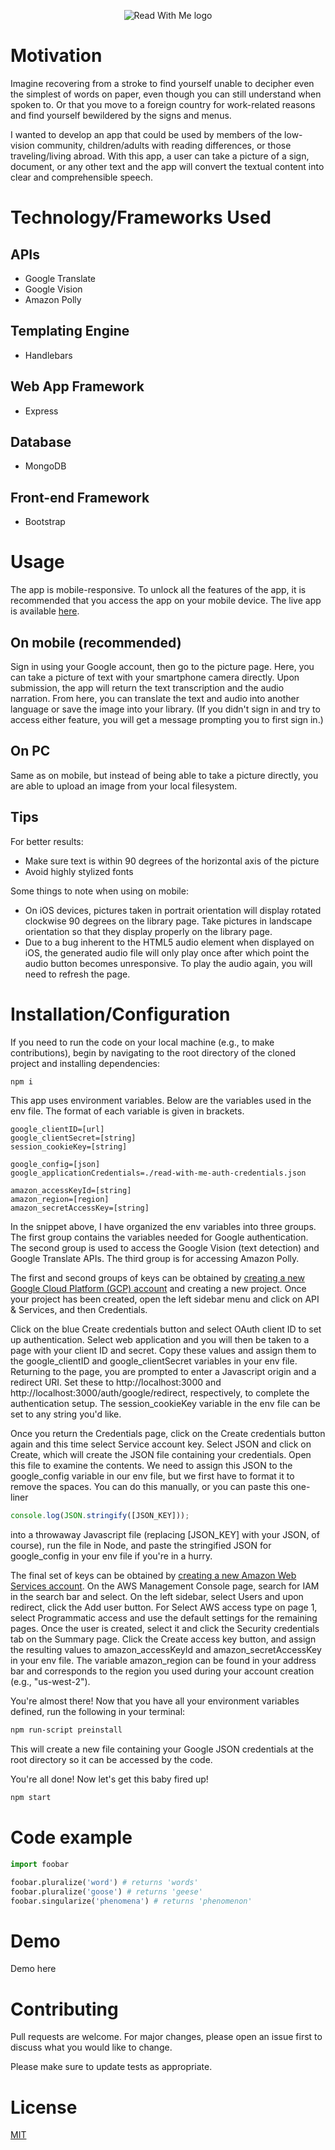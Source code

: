 <p align="center"><img src="https://lh3.googleusercontent.com/yW1Iz7F8wlgoaJtkUra-OtudbPl1zEX3BKtdzW76DLxvkxKDqFS59PKwNidY4a0FRgJWo_kzXWNjtxPFutThz5-Vs0FfwnjR7v_1xDzxzptgyHk62dF00ZQ-hE6hXH5fMpSoelfjj6gi_fYuUIvGu0jhiALFWS0BtjnDnMMILOlaQcfhJOVs0Vi-qjHH3YmfiGsCBqQEz2nJOhrVC1sFIoHJaVHnjDiOw0PUq32SB6nhyfv1S_pNlU2JCo-zdNBtqzSXJSDFyhx9lp1J9kFOKIwhYZZpXS9eZiXOkhDTwf5AmbB0l7a4rxlUFjJfPJwd5LfvMAmLjwlJtk4lXPXhtQ2Wtcx9q8TXNTIJBy4UDbfD2zZZVTp7B-Fy5TWlC-2QzkqIIbl9vaSqsqq0q6mNLKDP_ijh98EFjWVEPw_vDsbyYWO_mUduf_nQRgq0MdaUO9XlwXUKK8ocrML7nvmvpstQnqDeqACQc2FPsYChTid3vzFMPN8q1PYs46IuzzCmF67ZlwHAP4uIznrdOFUTS_lrigG15TdWCwVBVn2H8iczDxk_r4WyqD_7qlEaXCuIwuyEqhflyV72xFsJENpZ6MUAZoWsm0s2Mp-UQEOFwYC-SSVL-q7wF_Q8Y8lgSqNol6ytQ8zcF3-TPXURFR9vy7CmcpjAWHANwftJZ8cTzOx1KLaBGDCXjGw9PGdKEQES_YyCghRhlY4x2Ayj=w425-h172-no" alt="Read With Me logo"></p>

<!-- ![Read With Me logo](public/assets/images/logo3.png?raw=true) -->

# Motivation
Imagine recovering from a stroke to find yourself unable to decipher even the simplest of words on paper, even though you can still understand when spoken to. Or that you move to a foreign country for work-related reasons and find yourself bewildered by the signs and menus.   

I wanted to develop an app that could be used by members of the low-vision community, children/adults with reading differences, or those traveling/living abroad. With this app, a user can take a picture of a sign, document, or any other text and the app will convert the textual content into clear and comprehensible speech. 

# Technology/Frameworks Used
## APIs
* Google Translate
* Google Vision
* Amazon Polly

## Templating Engine
* Handlebars

## Web App Framework
* Express

## Database
* MongoDB

## Front-end Framework
* Bootstrap

# Usage
The app is mobile-responsive. To unlock all the features of the app, it is recommended that you access the app on your mobile device. The live app is available [here](https://hidden-bastion-70636.herokuapp.com/).  

## On mobile (recommended)
Sign in using your Google account, then go to the picture page. Here, you can take a picture of text with your smartphone camera directly. Upon submission, the app will return the text transcription and the audio narration. From here, you can translate the text and audio into another language or save the image into your library. (If you didn't sign in and try to access either feature, you will get a message prompting you to first sign in.)

## On PC
Same as on mobile, but instead of being able to take a picture directly, you are able to upload an image from your local filesystem. 

## Tips
For better results:
* Make sure text is within 90 degrees of the horizontal axis of the picture
* Avoid highly stylized fonts

Some things to note when using on mobile:
* On iOS devices, pictures taken in portrait orientation will display rotated clockwise 90 degrees on the library page. Take pictures in landscape orientation so that they display properly on the library page. 
* Due to a bug inherent to the HTML5 audio element when displayed on iOS, the generated audio file will only play once after which point the audio button becomes unresponsive. To play the audio again, you will need to refresh the page.


# Installation/Configuration
If you need to run the code on your local machine (e.g., to make contributions), begin by navigating to the root directory of the cloned project and installing dependencies:

```bash
npm i
```
This app uses environment variables. Below are the variables used in the env file. The format of each variable is given in brackets.

```
google_clientID=[url]
google_clientSecret=[string]
session_cookieKey=[string]

google_config=[json]
google_applicationCredentials=./read-with-me-auth-credentials.json

amazon_accessKeyId=[string]
amazon_region=[region]
amazon_secretAccessKey=[string]
```

In the snippet above, I have organized the env variables into three groups. The first group contains the variables needed for Google authentication. The second group is used to access the Google Vision (text detection) and Google Translate APIs. The third group is for accessing Amazon Polly. 

The first and second groups of keys can be obtained by [creating a new Google Cloud Platform (GCP) account](https://console.cloud.google.com/getting-started) and creating a new project. Once your project has been created, open the left sidebar menu and click on API & Services, and then Credentials. 

Click on the blue Create credentials button and select OAuth client ID to set up authentication. Select web application and you will then be taken to a page with your client ID and secret. Copy these values and assign them to the google_clientID and google_clientSecret variables in your env file. Returning to the page, you are prompted to enter a Javascript origin and a redirect URI. Set these to http://localhost:3000 and http://localhost:3000/auth/google/redirect, respectively, to complete the authentication setup. The session_cookieKey variable in the env file can be set to any string you'd like.

Once you return the Credentials page, click on the Create credentials button again and this time select Service account key. Select JSON and click on Create, which will create the JSON file containing your credentials. Open this file to examine the contents. We need to assign this JSON to the google_config variable in our env file, but we first have to format it to remove the spaces. You can do this manually, or you can paste this one-liner 

```javascript 
console.log(JSON.stringify([JSON_KEY]));
```
into a throwaway Javascript file (replacing [JSON_KEY] with your JSON, of course), run the file in Node, and paste the stringified JSON for google_config in your env file if you're in a hurry. 

The final set of keys can be obtained by [creating a new Amazon Web Services account](https://aws.amazon.com/console/). On the AWS Management Console page, search for IAM in the search bar and select. On the left sidebar, select Users and upon redirect, click the Add user button. For Select AWS access type on page 1, select Programmatic access and use the default settings for the remaining pages. Once the user is created, select it and click the Security credentials tab on the Summary page. Click the Create access key button, and assign the resulting values to amazon_accessKeyId and amazon_secretAccessKey in your env file. The variable amazon_region can be found in your address bar and corresponds to the region you used during your account creation (e.g., "us-west-2").

You're almost there! Now that you have all your environment variables defined, run the following in your terminal:

```bash
npm run-script preinstall
```

This will create a new file containing your Google JSON credentials at the root directory so it can be accessed by the code.  

You're all done! Now let's get this baby fired up!

```bash
npm start
```

# Code example

```python
import foobar

foobar.pluralize('word') # returns 'words'
foobar.pluralize('goose') # returns 'geese'
foobar.singularize('phenomena') # returns 'phenomenon'
```

# Demo
Demo here

# Contributing
Pull requests are welcome. For major changes, please open an issue first to discuss what you would like to change.

Please make sure to update tests as appropriate.

# License
[MIT](https://choosealicense.com/licenses/mit/)